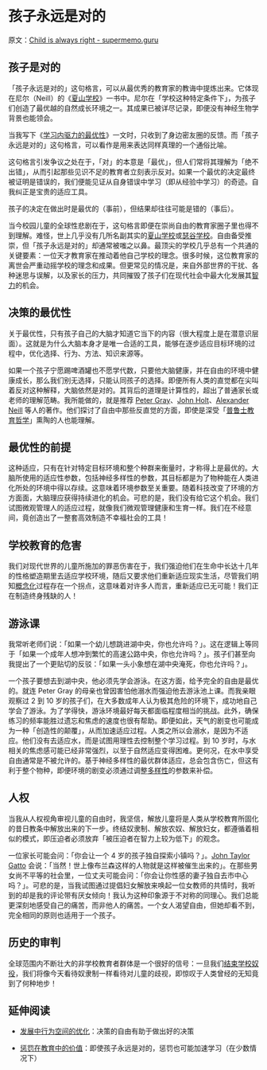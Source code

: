 # 孩子永远是对的

原文：[Child is always right - supermemo.guru](https://supermemo.guru/wiki/Child_is_always_right)

## 孩子是对的

「孩子永远是对的」这句格言，可以从最优秀的教育家的教诲中提炼出来。它体现在尼尔（Neill）的《[夏山学校](https://archive.org/stream/Summerhill-English-A.S.Neill/summerhill_djvu.txt)》一书中。尼尔在「学校这种特定条件下」，为孩子们创造了最优越的自然成长环境之一。其成果已被详尽记录，即便没有神经生物学背景也能领会。

当我写下《[学习内驱力的最优性](https://supermemo.guru/wiki/Optimality_of_the_learn_drive)》一文时，只收到了身边密友圈的反馈。而「孩子永远是对的」这句格言，可以看作是用来表达同样真理的一个通俗比喻。

这句格言引发争议之处在于，「对」的本意是「最优」，但人们常将其理解为「绝不出错」，从而引起那些见识不足的教育者立刻表示反对。如果一个最优的决定最终被证明是错误的，我们便能见证从自身错误中学习（即从经验中学习）的奇迹。自我纠正是宝贵的适应工具。

孩子的决定在做出时是最优的（事前），但结果却往往可能是错的（事后）。

当今校园儿童的全球性悲剧在于，这句格言即便在崇尚自由的教育家圈子里也得不到理解。难怪，世上几乎没有几所名副其实的[夏山学校](https://supermemo.guru/wiki/Summerhill)或[瑟谷学校](https://supermemo.guru/wiki/Sudbury_Valley_School)。自由备受推崇，但「孩子永远是对的」却通常被嗤之以鼻。最顶尖的学校几乎总有一个共通的关键要素：一位天才教育家在推动着他自己学校的理念。很多时候，这位教育家的离世会严重动摇学校的理念和成果。但更常见的情况是，来自外部世界的干扰、各种迷思与误解，以及家长的压力，共同摧毁了孩子们在现代社会中最大化发展其[智力](https://supermemo.guru/wiki/Intelligence)的机会。

## 决策的最优性

关于最优性，只有孩子自己的大脑才知道它当下的内容（很大程度上是在潜意识层面）。这就是为什么大脑本身才是唯一合适的工具，能够在逐步适应目标环境的过程中，优化选择、行为、方法、知识来源等。

如果一个孩子宁愿踢啤酒罐也不愿学代数，只要他大脑健康，并在自由的环境中健康成长，那么我们别无选择，只能认同孩子的选择。即便所有人类的直觉都在尖叫着反对这种解释，大脑依然是对的。其背后的道理是计算性的，超出了普通家长或老师的理解范畴。我所能做的，就是推荐 [Peter Gray](https://supermemo.guru/wiki/Peter_Gray)、[John Holt](https://supermemo.guru/wiki/John_Holt)、[Alexander Neill](https://supermemo.guru/wiki/Alexander_Neill) 等人的著作。他们探讨了自由中那些反直觉的方面，即使是深受「[普鲁士教育哲学](https://supermemo.guru/wiki/Prussian_model_of_schooling)」熏陶的人也能理解。

## 最优性的前提

这种适应，只有在针对特定目标环境和整个种群来衡量时，才称得上是最优的。大脑所使用的适应性参数，包括神经多样性的参数，其目标都是为了物种能在人类进化所处的环境中得以存续。这意味着环境参数至关重要。随着科技改变了环境的方方面面，大脑理应获得持续进化的机会。可悲的是，我们没有给它这个机会。我们试图微观管理人的适应过程，就像我们微观管理健康和生育一样。我们在不经意间，竟创造出了一整套高效制造不幸福社会的工具！

## 学校教育的危害

我们对现代世界的儿童所施加的罪恶伤害在于，我们强迫他们在生命中长达十几年的性格塑造期里去适应学校环境，随后又要求他们重新适应现实生活，尽管我们明知[概念化](https://supermemo.guru/wiki/Conceptualization)过程存在一个拐点，这意味着对许多人而言，重新适应已无可能！我们正在制造终身残缺的人！

## 游泳课

我常听老师们说：「如果一个幼儿想跳进湖中央，你也允许吗？」。这在逻辑上等同于「如果一个成年人想冲到繁忙的高速公路中央，你也允许吗？」。孩子们甚至向我提出了一个更贴切的反驳：「如果一头小象想在湖中央淹死，你也允许吗？」。

一个孩子要想去到湖中央，他必须先学会游泳。在这方面，给予完全的自由是最优的。就连 Peter Gray 的母亲也曾因害怕他溺水而强迫他去游泳池上课。而我亲眼观察过 2 到 10 岁的孩子们，在大多数成年人认为极其危险的环境下，成功地自己学会了游泳。为了学得快，游泳环境最好每天都面临程度相当的挑战。此外，确保练习的频率能胜过遗忘和焦虑的速度也很有帮助。即便如此，天气的剧变也可能成为一种「创造性的颠覆」，从而加速适应过程。人类之所以会溺水，是因为不适应。他们没有去适应水，而是试图用理性去控制整个学习过程。到 10 岁时，与水相关的焦虑感可能已经非常强烈，以至于自然适应变得困难。更何况，在水中享受自由通常是不被允许的。基于神经多样性的最优群体适应，总会包含伤亡，但这有利于整个物种，即便环境的剧变必须通过调整[多样性](https://supermemo.guru/wiki/Diversity)的参数来补偿。

## 人权

当我从人权视角审视儿童的自由时，我坚信，解放儿童将是人类从学校教育所固化的昔日教条中解放出来的下一步。终结奴隶制、解放农奴、解放妇女，都遵循着相似的模式，即压迫者必须放弃「被压迫者在智力上较为低下」的观念。

一位家长可能会问：「你会让一个 4 岁的孩子独自探索小镇吗？」。[John Taylor Gatto](https://supermemo.guru/wiki/John_Taylor_Gatto) 会说：「当然！世上像布兰森这样的人物就是这样被催生出来的」。在那些男女尚不平等的社会里，一位丈夫可能会问：「你会让你性感的妻子独自去市中心吗？」。可悲的是，当我试图通过提倡妇女解放来唤起一位女教师的共情时，我听到的却是我的评论带有厌女倾向！我认为这种印象源于不对称的同理心。我们总能更深刻地感受自己的痛苦，而非他人的痛苦。一个女人渴望自由，但她却看不到，完全相同的原则也适用于一个孩子。

## 历史的审判

全球范围内不断壮大的非学校教育者群体是一个很好的信号：一旦我们[结束学校奴役](https://supermemo.guru/wiki/End_school_slavery)，我们将像今天看待奴隶制一样看待对儿童的歧视，即惊叹于人类曾经的无知竟到了何种地步！

## 延伸阅读

- [发展中行为空间的优化](https://supermemo.guru/wiki/Optimization_of_behavioral_spaces_in_development)：决策的自由有助于做出好的决策

- [惩罚在教育中的价值](https://supermemo.guru/wiki/Value_of_penalties_in_education)：即使孩子永远是对的，惩罚也可能加速学习（在少数情况下）